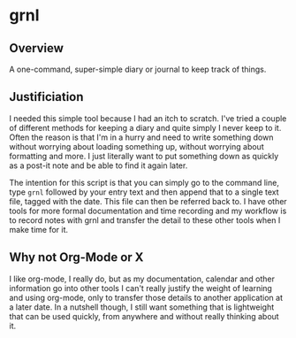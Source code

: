 # grnl

## Overview

A one-command, super-simple diary or journal to keep track of things.

## Justificiation

I needed this simple tool because I had an itch to scratch. I've tried a couple of different methods for keeping a diary and quite simply I never keep to it. Often the reason is that I'm in a hurry and need to write something down without worrying about loading something up, without worrying about formatting and more. I just literally want to put something down as quickly as a post-it note and be able to find it again later.

The intention for this script is that you can simply go to the command line, type `grnl` followed by your entry text and then append that to a single text file, tagged with the date. This file can then be referred back to. I have other tools for more formal documentation and time recording and my workflow is to record notes with grnl and transfer the detail to these other tools when I make time for it.

## Why not Org-Mode or X

I like org-mode, I really do, but as my documentation, calendar and other information go into other tools I can't really justify the weight of learning and using org-mode, only to transfer those details to another application at a later date. In a nutshell though, I still want something that is lightweight that can be used quickly, from anywhere and without really thinking about it.
